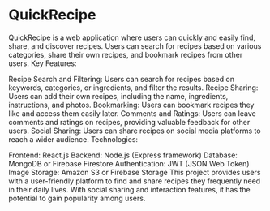 # QuickRecipe
QuickRecipe is a web application where users can quickly and easily find, share, and discover recipes. Users can search for recipes based on various categories, share their own recipes, and bookmark recipes from other users.
Key Features:

Recipe Search and Filtering: Users can search for recipes based on keywords, categories, or ingredients, and filter the results.
Recipe Sharing: Users can add their own recipes, including the name, ingredients, instructions, and photos.
Bookmarking: Users can bookmark recipes they like and access them easily later.
Comments and Ratings: Users can leave comments and ratings on recipes, providing valuable feedback for other users.
Social Sharing: Users can share recipes on social media platforms to reach a wider audience.
Technologies:

Frontend: React.js
Backend: Node.js (Express framework)
Database: MongoDB or Firebase Firestore
Authentication: JWT (JSON Web Token)
Image Storage: Amazon S3 or Firebase Storage
This project provides users with a user-friendly platform to find and share recipes they frequently need in their daily lives. With social sharing and interaction features, it has the potential to gain popularity among users.





